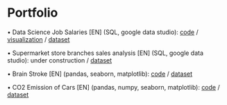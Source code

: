 # Portfolio

• Data Science Job Salaries [EN] (SQL, google data studio): [code](https://github.com/camiladaltro/portfolio/tree/main/ds_salaries) / [visualization](https://datastudio.google.com/reporting/fb9d78da-9362-4fd3-83bd-159c13fbdd13/page/NuizC) / [dataset](https://www.kaggle.com/datasets/ruchi798/data-science-job-salaries)

• Supermarket store branches sales analysis [EN] (SQL, google data studio): under construction / [dataset](https://www.kaggle.com/datasets/surajjha101/stores-area-and-sales-data)

• Brain Stroke [EN] (pandas, seaborn, matplotlib): [code](https://github.com/camiladaltro/portfolio/blob/main/brain_stroke_eda.ipynb) / [dataset](https://www.kaggle.com/datasets/jillanisofttech/brain-stroke-dataset)

• CO2 Emission of Cars [EN] (pandas, numpy, seaborn, matplotlib): [code](https://github.com/camiladaltro/portfolio/blob/main/co2_emission_eda.ipynb) / [dataset](https://www.kaggle.com/datasets/midhundasl/co2-emission-of-cars-dataset)

